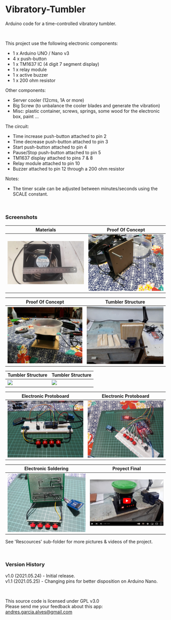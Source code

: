 # Vibratory-Tumbler

Arduino code for a time-controlled vibratory tumbler.

&nbsp;

This project use the following electronic components:
- 1 x Arduino UNO / Nano v3
- 4 x push-button
- 1 x TM1637 IC (4 digit 7 segment display)
- 1 x relay module
- 1 x active buzzer
- 1 x 200 ohm resistor

Other components:
- Server cooler (12cms, 1A or more)
- Big Screw (to unbalance the cooler blades and generate the vibration)
- Misc: plastic container, screws, springs, some wood for the electronic box, paint ...

The circuit:
- Time increase push-button attached to pin 2
- Time decrease push-button attached to pin 3
- Start push-button attached to pin 4
- Pause/Stop push-button attached to pin 5
- TM1637 display attached to pins 7 & 8
- Relay module attached to pin 10
- Buzzer attached to pin 12 through a 200 ohm resistor

Notes:
- The timer scale can be adjusted between minutes/seconds using the SCALE constant.

&nbsp;

### Screenshots

| Materials                                     | Proof Of Concept                              |
|-----------------------------------------------|-----------------------------------------------|
| ![](Resources/01-materials.jpg)               | ![](Resources/03-proof-of-concept.jpg)        |

| Proof Of Concept                              | Tumbler Structure                             |
|-----------------------------------------------|-----------------------------------------------|
| ![](Resources/04-proof-of-concept.jpg)        | ![](Resources/08-tumbler-structure.jpg)       |

| Tumbler Structure                             | Tumbler Structure                             |
|-----------------------------------------------|-----------------------------------------------|
| ![](Resources/10-tumbler-structur.jpg)        | ![](Resources/12-tumbler-structur.jpg)        |

| Electronic Protoboard                         | Electronic Protoboard                         |
|-----------------------------------------------|-----------------------------------------------|
| ![](Resources/14-electronic-protoboard.jpg)   | ![](Resources/15-electronic-protoboard.jpg)   |

| Electronic Soldering                          | Proyect Final                                 |
|-----------------------------------------------|-----------------------------------------------|
| ![](Resources/19-electronic-soldering.jpg)    | [![](Resources/23-project-final.jpg)](https://youtu.be/gBZB96gjc-E) |

See 'Rescources' sub-folder for more pictures & videos of the project.

&nbsp;

### Version History

v1.0 (2021.05.24) - Initial release.  
v1.1 (2021.05.25) - Changing pins for better disposition on Arduino Nano.

&nbsp;

This source code is licensed under GPL v3.0  
Please send me your feedback about this app: andres.garcia.alves@gmail.com

